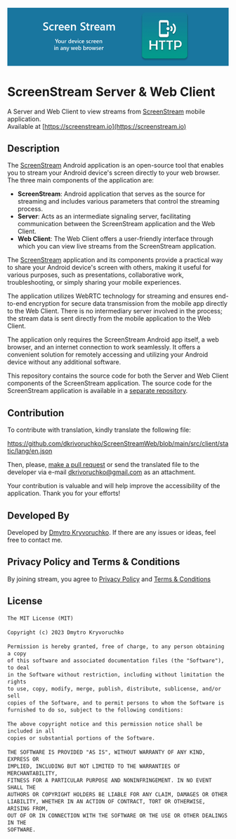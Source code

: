 ![](img/about_image_full.png)
# ScreenStream Server & Web Client
A Server and Web Client to view streams from [ScreenStream](https://github.com/dkrivoruchko/ScreenStream) mobile application.<br>Available at [https://screenstream.io](https://screenstream.io)

## Description

The [ScreenStream](https://github.com/dkrivoruchko/ScreenStream) Android application is an open-source tool that enables you to stream your Android device's screen directly to your web browser.<br>The three main components of the application are:

- **ScreenStream**: Android application that serves as the source for streaming and includes various parameters that control the streaming process.
- **Server**: Acts as an intermediate signaling server, facilitating communication between the ScreenStream application and the Web Client.
- **Web Client**: The Web Client offers a user-friendly interface through which you can view live streams from the ScreenStream application.

The [ScreenStream](https://github.com/dkrivoruchko/ScreenStream) application and its components provide a practical way to share your Android device's screen with others, making it useful for various purposes, such as presentations, collaborative work, troubleshooting, or simply sharing your mobile experiences.

The application utilizes WebRTC technology for streaming and ensures end-to-end encryption for secure data transmission from the mobile app directly to the Web Client. There is no intermediary server involved in the process; the stream data is sent directly from the mobile application to the Web Client.

The application only requires the ScreenStream Android app itself, a web browser, and an internet connection to work seamlessly. It offers a convenient solution for remotely accessing and utilizing your Android device without any additional software.

This repository contains the source code for both the Server and Web Client components of the ScreenStream application. The source code for the ScreenStream application is available in a [separate repository](https://github.com/dkrivoruchko/ScreenStream).

## Contribution

To contribute with translation, kindly translate the following file:

https://github.com/dkrivoruchko/ScreenStreamWeb/blob/main/src/client/static/lang/en.json

Then, please, [make a pull request](https://help.github.com/en/articles/creating-a-pull-request) or send the translated file to the developer via e-mail <dkrivoruchko@gmail.com> as an attachment.

Your contribution is valuable and will help improve the accessibility of the application. Thank you for your efforts!

## Developed By

Developed by [Dmytro Kryvoruchko](dkrivoruchko@gmail.com). If there are any issues or ideas, feel free to contact me.

## Privacy Policy and Terms & Conditions

By joining stream, you agree to [Privacy Policy](https://screenstream.io/privacy.html) and [Terms & Conditions](https://screenstream.io/terms.html)

## License

```
The MIT License (MIT)

Copyright (c) 2023 Dmytro Kryvoruchko

Permission is hereby granted, free of charge, to any person obtaining a copy
of this software and associated documentation files (the "Software"), to deal
in the Software without restriction, including without limitation the rights
to use, copy, modify, merge, publish, distribute, sublicense, and/or sell
copies of the Software, and to permit persons to whom the Software is
furnished to do so, subject to the following conditions:

The above copyright notice and this permission notice shall be included in all
copies or substantial portions of the Software.

THE SOFTWARE IS PROVIDED "AS IS", WITHOUT WARRANTY OF ANY KIND, EXPRESS OR
IMPLIED, INCLUDING BUT NOT LIMITED TO THE WARRANTIES OF MERCHANTABILITY,
FITNESS FOR A PARTICULAR PURPOSE AND NONINFRINGEMENT. IN NO EVENT SHALL THE
AUTHORS OR COPYRIGHT HOLDERS BE LIABLE FOR ANY CLAIM, DAMAGES OR OTHER
LIABILITY, WHETHER IN AN ACTION OF CONTRACT, TORT OR OTHERWISE, ARISING FROM,
OUT OF OR IN CONNECTION WITH THE SOFTWARE OR THE USE OR OTHER DEALINGS IN THE
SOFTWARE.
```
